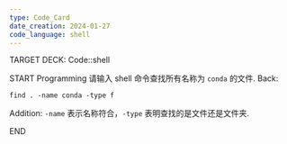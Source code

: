 ```yaml
---
type: Code_Card
date_creation: 2024-01-27
code_language: shell
---
```


TARGET DECK: Code::shell

START
Programming
请输入 shell 命令查找所有名称为 `conda` 的文件.
Back: 
```shell
find . -name conda -type f
```
Addition: 
`-name` 表示名称符合，`-type` 表明查找的是文件还是文件夹.
<!--ID: 1706338643698-->
END